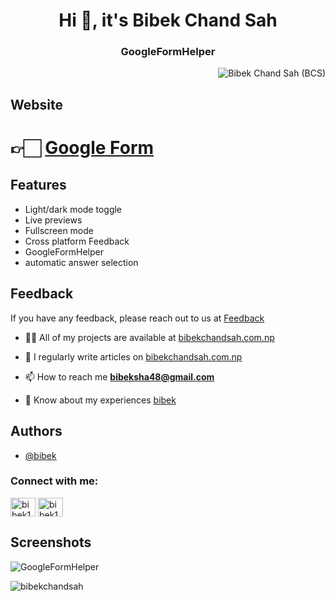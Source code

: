 <h1 align="center">Hi 👋, it's Bibek Chand Sah </h1>
<h3 align="center">GoogleFormHelper</h3>

<!-- Profile View Count -->
<p align="right"> <img src="https://komarev.com/ghpvc/?username=bibekchandsahGoogleFormHelper&label=Profile%20views&color=0e75b6&style=flat" alt="Bibek Chand Sah (BCS)" /> </p>

## Website
<h1>👉🏻 <a href="[https://bibekchandsah.github.io/bibek/](https://forms.gle/mb7Btvbb5wbskpNy6)">Google Form</a></h1>

## Features
- Light/dark mode toggle
- Live previews
- Fullscreen mode
- Cross platform Feedback
- GoogleFormHelper
- automatic answer selection


## Feedback
If you have any feedback, please reach out to us at <a href="https://bibekchandsah.github.io/bibekchandsah/feedback.html">Feedback</a>


- 👨‍💻 All of my projects are available at [bibekchandsah.com.np](https://bibekchandsah.github.io/bibekchandsah)

- 📝 I regularly write articles on [bibekchandsah.com.np](https://bibekchandsah.github.io/bibekchandsah)

- 📫 How to reach me **bibeksha48@gmail.com**

- 📄 Know about my experiences [bibek](https://bibekchandsah.github.io/bibek)

## Authors

- [@bibek](https://www.github.com/bibekchandsah)

<h3 align="left">Connect with me:</h3>
<p align="left">
<a href="https://fb.com/bibek1432" target="blank"><img align="center" src="https://raw.githubusercontent.com/rahuldkjain/github-profile-readme-generator/master/src/images/icons/Social/facebook.svg" alt="bibek1432" height="30" width="40" /></a>
<a href="https://instagram.com/bibek1432" target="blank"><img align="center" src="https://raw.githubusercontent.com/rahuldkjain/github-profile-readme-generator/master/src/images/icons/Social/instagram.svg" alt="bibek1432" height="30" width="40" /></a>
</p>



## Screenshots
<!-- ![App Screenshot](https://via.placeholder.com/468x300?text=App+Screenshot+Here) -->
<img src="https://github.com/bibekchandsah/bibekchandsah/blob/main/assets/images/projects/GoogleFormHelper.png" alt="GoogleFormHelper"/>



<p><img align="center" src="https://github-readme-streak-stats.herokuapp.com/?user=bibekchandsah&" alt="bibekchandsah" /></p>






